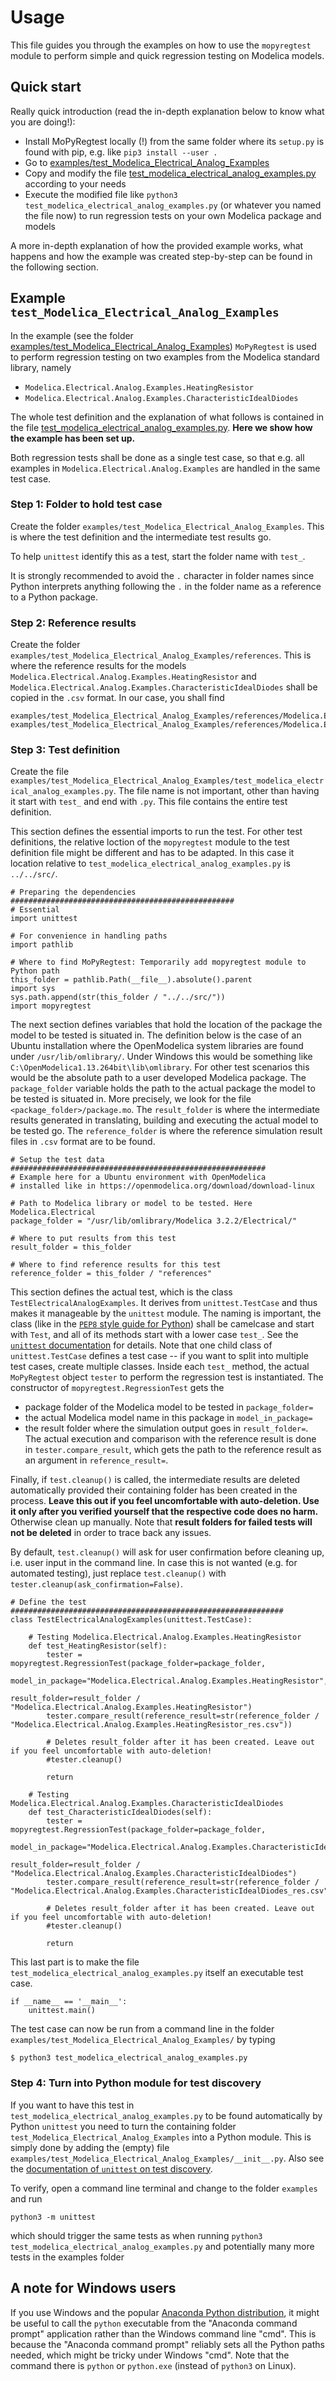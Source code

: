 # Usage
This file guides you through the examples on how to use the `mopyregtest` module to perform simple and quick regression testing on Modelica models. 


## Quick start
Really quick introduction (read the in-depth explanation below to know what you are doing!): 
* Install MoPyRegtest locally (!) from the same folder where its `setup.py` is found with pip, e.g. like `pip3 install --user .`
* Go to [examples/test_Modelica_Electrical_Analog_Examples](/examples/test_Modelica_Electrical_Analog_Examples)
* Copy and modify the file [test_modelica_electrical_analog_examples.py](/examples/test_Modelica_Electrical_Analog_Examples/test_modelica_electrical_analog_examples.py) according to your needs
* Execute the modified file like `python3 test_modelica_electrical_analog_examples.py` (or whatever you named the file now) to run regression tests on your own Modelica package and models

A more in-depth explanation of how the provided example works, what happens and how the example was created step-by-step can be found in the following section. 


## Example `test_Modelica_Electrical_Analog_Examples`
In the example (see the folder [examples/test_Modelica_Electrical_Analog_Examples](examples/test_Modelica_Electrical_Analog_Examples)) `MoPyRegtest` is used to perform regression testing on two examples from the Modelica standard library, namely
* `Modelica.Electrical.Analog.Examples.HeatingResistor`
* `Modelica.Electrical.Analog.Examples.CharacteristicIdealDiodes`

The whole test definition and the explanation of what follows is contained in the file [test_modelica_electrical_analog_examples.py](/examples/test_Modelica_Electrical_Analog_Examples/test_modelica_electrical_analog_examples.py). **Here we show how the example has been set up.** 

Both regression tests shall be done as a single test case, so that e.g. all examples in `Modelica.Electrical.Analog.Examples` are handled in the same test case. 


### Step 1: Folder to hold test case
Create the folder `examples/test_Modelica_Electrical_Analog_Examples`. This is where the test definition and the intermediate test results go. 


To help `unittest` identify this as a test, start the folder name with `test_`. 


It is strongly recommended to avoid the `.` character in folder names since Python interprets anything following the `.` in the folder name as a reference to a Python package. 


### Step 2: Reference results
Create the folder `examples/test_Modelica_Electrical_Analog_Examples/references`. This is where the reference results for the models `Modelica.Electrical.Analog.Examples.HeatingResistor` and `Modelica.Electrical.Analog.Examples.CharacteristicIdealDiodes` shall be copied in the `.csv` format. In our case, you shall find

```
examples/test_Modelica_Electrical_Analog_Examples/references/Modelica.Electrical.Analog.Examples.HeatingResistor_res.csv
examples/test_Modelica_Electrical_Analog_Examples/references/Modelica.Electrical.Analog.Examples.CharacteristicIdealDiodes_res.csv
```


### Step 3: Test definition
Create the file `examples/test_Modelica_Electrical_Analog_Examples/test_modelica_electrical_analog_examples.py`. The file name is not important, other than having it start with `test_` and end with `.py`. This file contains the entire test definition. 


This section defines the essential imports to run the test. For other test definitions, the relative loction of the `mopyregtest` module to the test definition file might be different and has to be adapted. In this case it location relative to `test_modelica_electrical_analog_examples.py` is `../../src/`. 

```
# Preparing the dependencies ##################################################
# Essential
import unittest 

# For convenience in handling paths
import pathlib

# Where to find MoPyRegtest: Temporarily add mopyregtest module to Python path
this_folder = pathlib.Path(__file__).absolute().parent
import sys
sys.path.append(str(this_folder / "../../src/"))
import mopyregtest
```


The next section defines variables that hold the location of the package the model to be tested is situated in. The definition below is the case of an Ubuntu installation where the OpenModelica system libraries are found under `/usr/lib/omlibrary/`. Under Windows this would be something like `C:\OpenModelica1.13.264bit\lib\omlibrary`. For other test scenarios this would be the absolute path to a user developed Modelica package. The `package_folder` variable holds the path to the actual package the model to be tested is situated in. More precisely, we look for the file `<package_folder>/package.mo`. The `result_folder` is where the intermediate results generated in translating, building and executing the actual model to be tested go. The `reference_folder` is where the reference simulation result files in `.csv` format are to be found. 

```
# Setup the test data #########################################################
# Example here for a Ubuntu environment with OpenModelica 
# installed like in https://openmodelica.org/download/download-linux

# Path to Modelica library or model to be tested. Here Modelica.Electrical
package_folder = "/usr/lib/omlibrary/Modelica 3.2.2/Electrical/"

# Where to put results from this test
result_folder = this_folder

# Where to find reference results for this test
reference_folder = this_folder / "references"
```


This section defines the actual test, which is the class `TestElectricalAnalogExamples`. It derives from `unittest.TestCase` and thus makes it manageable by the `unittest` module. The naming is important, the class (like in the [`PEP8` style guide for Python](https://www.python.org/dev/peps/pep-0008/)) shall be camelcase and start with `Test`, and all of its methods start with a lower case `test_`. See the [`unittest` documentation](https://docs.python.org/3/library/unittest.html) for details. Note that one child class of `unittest.TestCase` defines a test case -- if you want to split into multiple test cases, create multiple classes. 
Inside each `test_` method, the actual `MoPyRegtest` object `tester` to perform the regression test is instantiated. The constructor of `mopyregtest.RegressionTest` gets the 
* package folder of the Modelica model to be tested in `package_folder=`
* the actual Modelica model name in this package in `model_in_package=`
* the result folder where the simulation output goes in `result_folder=`. 
The actual execution and comparison with the reference result is done in `tester.compare_result`, which gets the path to the reference result as an argument in `reference_result=`. 

Finally, if `test.cleanup()` is called, the intermediate results are deleted automatically provided their containing folder has been created in the process. 
**Leave this out if you feel uncomfortable with auto-deletion. Use it only after you verified yourself that the respective code does no harm.** Otherwise clean up manually. Note that **result folders for failed tests will not be deleted** in order to trace back any issues. 

By default, `test.cleanup()` will ask for user confirmation before cleaning up, i.e. user input in the command line. In case this is not wanted (e.g. for automated testing), just replace `test.cleanup()` with `tester.cleanup(ask_confirmation=False)`. 

```
# Define the test #############################################################
class TestElectricalAnalogExamples(unittest.TestCase):

    # Testing Modelica.Electrical.Analog.Examples.HeatingResistor
    def test_HeatingResistor(self):
        tester = mopyregtest.RegressionTest(package_folder=package_folder,
                                            model_in_package="Modelica.Electrical.Analog.Examples.HeatingResistor",
                                            result_folder=result_folder / "Modelica.Electrical.Analog.Examples.HeatingResistor")
        tester.compare_result(reference_result=str(reference_folder / "Modelica.Electrical.Analog.Examples.HeatingResistor_res.csv"))

        # Deletes result_folder after it has been created. Leave out if you feel uncomfortable with auto-deletion!
        #tester.cleanup()

        return

    # Testing Modelica.Electrical.Analog.Examples.CharacteristicIdealDiodes
    def test_CharacteristicIdealDiodes(self):
        tester = mopyregtest.RegressionTest(package_folder=package_folder,
                                            model_in_package="Modelica.Electrical.Analog.Examples.CharacteristicIdealDiodes",
                                            result_folder=result_folder / "Modelica.Electrical.Analog.Examples.CharacteristicIdealDiodes")
        tester.compare_result(reference_result=str(reference_folder / "Modelica.Electrical.Analog.Examples.CharacteristicIdealDiodes_res.csv"))

        # Deletes result_folder after it has been created. Leave out if you feel uncomfortable with auto-deletion!
        #tester.cleanup()

        return
```


This last part is to make the file `test_modelica_electrical_analog_examples.py` itself an executable test case. 

```
if __name__ == '__main__':
    unittest.main()
```

The test case can now be run from a command line in the folder `examples/test_Modelica_Electrical_Analog_Examples/` by typing

```
$ python3 test_modelica_electrical_analog_examples.py
```


### Step 4: Turn into Python module for test discovery
If you want to have this test in `test_modelica_electrical_analog_examples.py` to be found automatically by Python `unittest` you need to turn the containing folder `test_Modelica_Electrical_Analog_Examples` into a Python module. This is simply done by adding the (empty) file `examples/test_Modelica_Electrical_Analog_Examples/__init__.py`. Also see the [documentation of `unittest` on test discovery](https://docs.python.org/3/library/unittest.html#test-discovery). 

To verify, open a command line terminal and change to the folder `examples` and run

```
python3 -m unittest
```

which should trigger the same tests as when running `python3 test_modelica_electrical_analog_examples.py` and potentially many more tests in the examples folder

## A note for Windows users
If you use Windows and the popular [Anaconda Python distribution](https://www.anaconda.com/), it might be useful to call the `python` executable from the "Anaconda command prompt" application rather than the Windows command line "cmd". This is because the "Anaconda command prompt" reliably sets all the Python paths needed, which might be tricky under Windows "cmd". Note that the command there is `python` or `python.exe` (instead of `python3` on Linux).

